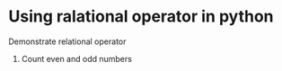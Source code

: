 # Using ralational operator in python

Demonstrate relational operator

1. Count even and odd numbers